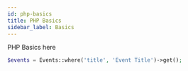 ```yaml
---
id: php-basics
title: PHP Basics
sidebar_label: Basics
---
```


PHP Basics here

```php
$events = Events::where('title', 'Event Title')->get();
```
